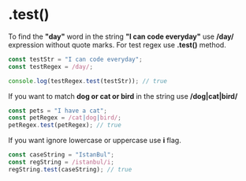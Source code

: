 # .test()

To find the **"day"** word in the string **"I can code everyday"** use **/day/** expression without quote marks. For test regex use **.test()** method.


```javascript
const testStr = "I can code everyday";
const testRegex = /day/;

console.log(testRegex.test(testStr)); // true
```


If you want to match **dog or cat or bird** in the string use **/dog|cat|bird/**

```javascript
const pets = "I have a cat";
const petRegex = /cat|dog|bird/;
petRegex.test(petRegex); // true 
```

If you want ignore lowercase or uppercase use **i** flag.

```javascript
const caseString = "IstanBul";
const regString = /istanbul/i;
regString.test(caseString); // true
```